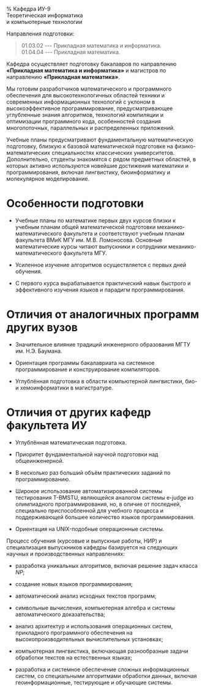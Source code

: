 % Кафедра ИУ-9 <br> Теоретическая информатика <br>и компьютерные технологии

Направления подготовки:

> 01.03.02 --- Прикладная математика и информатика.<br>
> 01.04.04 --- Прикладная математика.

Кафедра осуществляет подготовку бакалавров по направлению **«Прикладная математика и информатика»** и магистров по направлению **«Прикладная математика»**.

Мы готовим разработчиков математического и программного обеспечения для высокотехнологичных областей техники и современных информационных технологий с уклоном в высокоэффективное программирование, предусматривающее углубленные знания алгоритмов, технологий компиляции и оптимизации программного кода, особенностей создания многопоточных, параллельных и распределенных приложений.

Учебные планы предусматривают фундаментальную математическую подготовку, близкую к базовой математической подготовке на физико-математических специальностях классических университетов. Дополнительно, студенты знакомятся с рядом предметных областей, в которых активно используются новейшие достижения математики и программирования, включая лингвистику, биоинформатику и молекулярное моделирование.

# Особенности подготовки

* Учебные планы по математике первых двух курсов близки к учебным планам общей математической подготовки механико-математического факультета и соответствуют учебным планам факультета ВМиК МГУ им. М.В. Ломоносова. Основные математические курсы читают выпускники и сотрудники механико-математического факультета МГУ.

* Усиленное изучение алгоритмов осуществляется с первых дней обучения.

* С первого курса вырабатывается практический навык быстрого и эффективного изучения языков и парадигм программирования.

# Отличия от аналогичных программ других вузов

* Значительное влияние традиций инженерного образования МГТУ им. Н.Э. Баумана.

* Ориентация программы бакалавриата на системное программирование и конструирование компиляторов.

* Углублённая подготовка в области компьютерной лингвистики, био- и хемоинформатики в магистратуре.

# Отличия от других кафедр факультета ИУ

* Углублённая математическая подготовка.

* Приоритет фундаментальной научной подготовки над общеинженерной.

* В несколько раз больший объём практических заданий по программированию.

* Широкое использование автоматизированной системы тестирования T-BMSTU, являющейся аналогом системы e-judge из олимпиадного программирования, но, в оличие от последней, специально приспособленной для учебного процесса и поддерживающей большее количество языков программирования.

* Ориентация на UNIX-подобные операционные системы.

Процесс обучения (курсовые и выпускные работы, НИР) и специализация выпускников кафедры базируется на следующих научных и производственных направлениях:

* разработка уникальных алгоритмов, включая решение задач класса *NP*;

* создание новых языков программирования;

* автоматический анализ исходных текстов программ;

* символьные вычисления, компьютерная алгебра и системы автоматического доказательства;

* анализ архитектур и использования операционных систем, прикладного программного обеспечения на высокопроизводительных вычислительных установках;

* компьютерная лингвистика, включающая разнообразные задачи обработки текстов на естественных языках;

* разработка и системное обеспечение сложных информационных систем, со специальными алгоритмами обработки данных, включая геоинформационные, тестирующие и обучающие системы.
